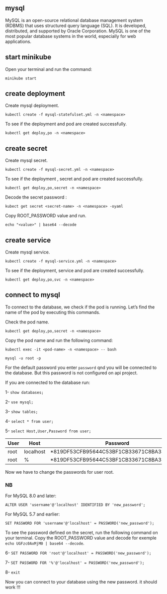 ## mysql

MySQL is an open-source relational database management system (RDBMS) that uses structured query language (SQL). It is developed, distributed, and supported by Oracle Corporation. MySQL is one of the most popular database systems in the world, especially for web applications.

## start minikube

Open your terminal and run the command:

```minikube start```

## create deployment

Create mysql deployment.

```kubectl create -f mysql-statefulset.yml -n <namespace>```

To see if the deployment and pod are created successfully.

```kubectl get deploy,po -n <namespace>```

## create secret

Create mysql secret.

```kubectl create -f mysql-secret.yml -n <namespace>```

To see if the deployment , secret and pod are created successfully.

```kubectl get deploy,po,secret -n <namespace>```

Decode the secret password :

```kubect get secret <secret-name> -n <namespace> -oyaml```

Copy ROOT_PASSWORD value and run.

```echo "<value>" | base64 --decode```

## create service

Create mysql service.

```kubectl create -f mysql-service.yml -n <namespace>```

To see if the deployment, service and pod are created successfully.

```kubectl get deploy,po,svc -n <namespace>```


## connect to mysql

To connect to the database, we check if the pod is running. Let’s find the name of the pod by executing this commands.

Check the pod name.

```kubectl get deploy,po,secret -n <namespace>```

Copy the pod name and run the following command: 

```kubectl exec -it <pod-name> -n <namespace> -- bash```

```mysql -u root -p```

For the default password you enter ```password``` qnd you will be connected to the database. But this password is not configured on api project. 

If you are connected to the database run:

1- ```show databases;```

2- ```use mysql;```

3- ```show tables;```

4- ```select * from user;```

5- ```select Host,User,Password from user;```

| User | Host      | Password                                  |
|---|---|---|
| root | localhost | *819DF53CFB95644C53BF1CB33671C8BA388DB000 |
| root | %         | *819DF53CFB95644C53BF1CB33671C8BA388DB000 |

Now we have to change the passwords for user root.

### NB

For MySQL 8.0 and later:

```ALTER USER 'username'@'localhost' IDENTIFIED BY 'new_password';```

For MySQL 5.7 and earlier:

```SET PASSWORD FOR 'username'@'localhost' = PASSWORD('new_password');```

To see the password defined on the secret, run the following command on your terminal. Copy the ROOT_PASSWORD value and decode for exemple ```echo UGFzc0AxMjM0 | base64 --decode```.

6- ```SET PASSWORD FOR 'root'@'localhost' = PASSWORD('new_password'); ```

7- ```SET PASSWORD FOR '%'@'localhost' = PASSWORD('new_password'); ```

8- ```exit```

Now you can connect to your database using the new password. it should work !!!








